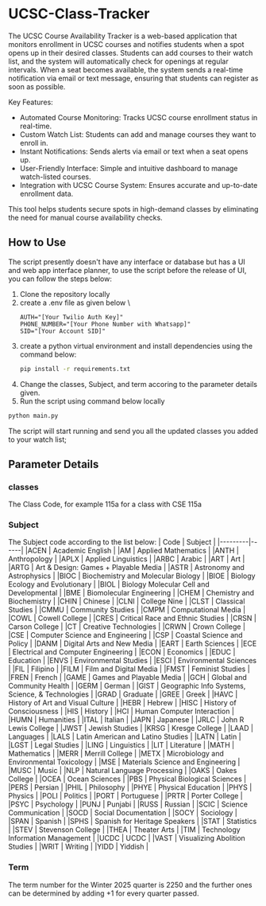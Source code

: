 ﻿# UCSC-Class-Tracker
The UCSC Course Availability Tracker is a web-based application that monitors enrollment in UCSC courses and notifies students when a spot opens up in their desired classes. Students can add courses to their watch list, and the system will automatically check for openings at regular intervals. When a seat becomes available, the system sends a real-time notification via email or text message, ensuring that students can register as soon as possible.

Key Features:
- Automated Course Monitoring: Tracks UCSC course enrollment status in real-time.
- Custom Watch List: Students can add and manage courses they want to enroll in.
- Instant Notifications: Sends alerts via email or text when a seat opens up.
- User-Friendly Interface: Simple and intuitive dashboard to manage watch-listed courses.
- Integration with UCSC Course System: Ensures accurate and up-to-date enrollment data.

This tool helps students secure spots in high-demand classes by eliminating the need for manual course availability checks.

## How to Use
The script presently doesn't have any interface or database but has a UI and web app interface planner, to use the script before the release of UI, you can follow the steps below:
1. Clone the repository locally
2. create a .env file as given below \
   ```
   AUTH="[Your Twilio Auth Key]"
   PHONE_NUMBER="[Your Phone Number with Whatsapp]"
   SID="[Your Account SID]"
   ```
3. create a python virtual environment and install dependencies using the command below:
   ```bash
   pip install -r requirements.txt
   ```
4. Change the classes, Subject, and term accoring to the parameter details given.
5. Run the script using command below locally
  ```bash
  python main.py
  ```

The script will start running and send you all the updated classes you added to your watch list;

## Parameter Details
### classes
 The Class Code, for example 115a for a class with CSE 115a
### Subject
The Subject code according to the list below:
| Code | Subject |
|---------|------|
|ACEN | Academic English |
|AM | Applied Mathematics |
|ANTH | Anthropology |
|APLX | Applied Linguistics |
|ARBC | Arabic |
|ART | Art |
|ARTG | Art & Design: Games + Playable Media |
|ASTR | Astronomy and Astrophysics |
|BIOC | Biochemistry and Molecular Biology |
|BIOE | Biology Ecology and Evolutionary |
|BIOL | Biology Molecular Cell and Developmental |
|BME | Biomolecular Engineering |
|CHEM | Chemistry and Biochemistry |
|CHIN | Chinese |
|CLNI | College Nine |
|CLST | Classical Studies |
|CMMU | Community Studies |
|CMPM | Computational Media |
|COWL | Cowell College |
|CRES | Critical Race and Ethnic Studies |
|CRSN | Carson College |
|CT | Creative Technologies |
|CRWN | Crown College |
|CSE | Computer Science and Engineering |
|CSP | Coastal Science and Policy |
|DANM | Digital Arts and New Media |
|EART | Earth Sciences |
|ECE | Electrical and Computer Engineering |
|ECON | Economics |
|EDUC | Education |
|ENVS | Environmental Studies |
|ESCI | Environmental Sciences |
|FIL | Filipino |
|FILM | Film and Digital Media |
|FMST | Feminist Studies |
|FREN | French |
|GAME | Games and Playable Media |
|GCH | Global and Community Health |
|GERM | German |
|GIST | Geographic Info Systems, Science, & Technologies |
|GRAD | Graduate |
|GREE | Greek |
|HAVC | History of Art and Visual Culture |
|HEBR | Hebrew |
|HISC | History of Consciousness |
|HIS | History |
|HCI | Human Computer Interaction |
|HUMN | Humanities |
|ITAL | Italian |
|JAPN | Japanese |
|JRLC | John R Lewis College |
|JWST | Jewish Studies |
|KRSG | Kresge College |
|LAAD | Languages |
|LALS | Latin American and Latino Studies |
|LATN | Latin |
|LGST | Legal Studies |
|LING | Linguistics |
|LIT | Literature |
|MATH | Mathematics |
|MERR | Merrill College |
|METX | Microbiology and Environmental Toxicology |
|MSE | Materials Science and Engineering |
|MUSC | Music |
|NLP | Natural Language Processing |
|OAKS | Oakes College |
|OCEA | Ocean Sciences |
|PBS | Physical Biological Sciences |
|PERS | Persian |
|PHIL | Philosophy |
|PHYE | Physical Education |
|PHYS | Physics |
|POLI | Politics |
|PORT | Portuguese |
|PRTR | Porter College |
|PSYC | Psychology |
|PUNJ | Punjabi |
|RUSS | Russian |
|SCIC | Science Communication |
|SOCD | Social Documentation |
|SOCY | Sociology |
|SPAN | Spanish |
|SPHS | Spanish for Heritage Speakers |
|STAT | Statistics |
|STEV | Stevenson College |
|THEA | Theater Arts |
|TIM | Technology Information Management |
|UCDC | UCDC |
|VAST | Visualizing Abolition Studies |
|WRIT | Writing |
|YIDD | Yiddish |

### Term
The term number for the Winter 2025 quarter is 2250 and the further ones can be determined by adding +1 for every quarter passed.
